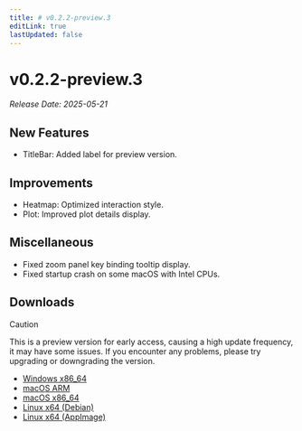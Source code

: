 ```yaml
---
title: # v0.2.2-preview.3
editLink: true
lastUpdated: false
---
```


# v0.2.2-preview.3  <Badge type="warning" text="preview" />

_Release Date: 2025-05-21_

## New Features

- TitleBar: Added label for preview version.

## Improvements

- Heatmap: Optimized interaction style.
- Plot: Improved plot details display.

## Miscellaneous

- Fixed zoom panel key binding tooltip display.
- Fixed startup crash on some macOS with Intel CPUs.

## Downloads


> [!CAUTION]
> This is a preview version for early access, causing a high update frequency, it may have some issues. If you encounter any problems, please try upgrading or downgrading the version.


- [Windows x86_64](https://assets.lbkrs.com/github/release/longbridge-desktop/preview/longbridge-v0.2.2-preview.3-windows-x86_64.exe)
- [macOS ARM](https://assets.lbkrs.com/github/release/longbridge-desktop/preview/longbridge-v0.2.2-preview.3-macos-aarch64.dmg)
- [macOS x86_64](https://assets.lbkrs.com/github/release/longbridge-desktop/preview/longbridge-v0.2.2-preview.3-macos-x86_64.dmg)
- [Linux x64 (Debian)](https://assets.lbkrs.com/github/release/longbridge-desktop/preview/longbridge-v0.2.2-preview.3-linux-x86_64.deb)
- [Linux x64 (AppImage)](https://assets.lbkrs.com/github/release/longbridge-desktop/preview/longbridge-v0.2.2-preview.3-linux-x86_64.AppImage)